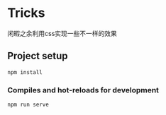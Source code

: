 # Tricks
闲暇之余利用css实现一些不一样的效果

## Project setup
```
npm install
```

### Compiles and hot-reloads for development
```
npm run serve
```
